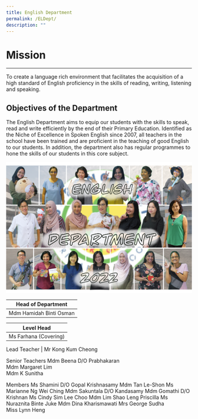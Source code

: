 ```yaml
---
title: English Department
permalink: /ELDept/
description: ""
---
```


# Mission  

----------

To create a language rich environment that facilitates the acquisition of a high standard of English proficiency in the skills of reading, writing, listening and speaking.  
  

Objectives of the Department
----------------------------

The English Department aims to equip our students with the skills to speak, read and write efficiently by the end of their Primary Education. Identified as the Niche of Excellence in Spoken English since 2007, all teachers in the school have been trained and are proficient in the teaching of good English to our students. In addition, the department also has regular programmes to hone the skills of our students in this core subject.  

![EL](/images/EL2022.png)

| Head of Department |
| --- |
| Mdm Hamidah Binti Osman |

  

| Level Head |
| --- |
| Ms Farhana (Covering) |

  

Lead Teacher
| Mr Kong Kum Cheong  

Senior Teachers
Mdm Beena D/O Prabhakaran  
Mdm Margaret Lim  
Mdm K Sunitha 



Members
Ms Shamini D/O Gopal Krishnasamy
Mdm Tan Le-Shon
Ms Marianne Ng Wei Ching
Mdm Sakuntala D/O Kandasamy
Mdm Gomathi D/O Krishnan
Ms Cindy Sim Lee Choo
Mdm Lim Shao Leng Priscilla
Ms Nuraznita Binte Juke
Mdm Dina Kharismawati
Mrs George Sudha  
Miss Lynn Heng
